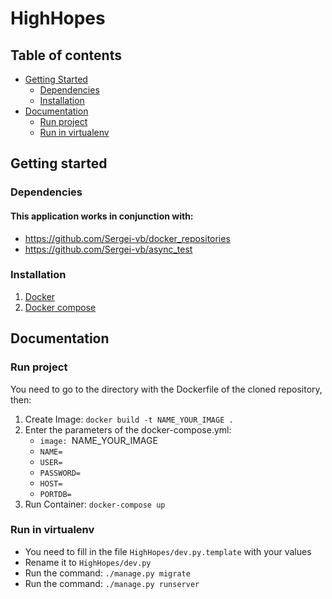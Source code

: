 # HighHopes

## Table of contents
- [Getting Started](#getting-started)
  * [Dependencies](#dependencies)
  * [Installation](#installation)
- [Documentation](#documentation)
  * [Run project](#run-project)
  * [Run in virtualenv](#run-in-virtualenv)

## Getting started

### Dependencies
#### This application works in conjunction with:
* https://github.com/Sergei-vb/docker_repositories
* https://github.com/Sergei-vb/async_test

### Installation
1. [Docker](https://docs.docker.com/install/ "Docker")
2. [Docker compose](https://docs.docker.com/compose/install/ "Docker compose")

## Documentation
### Run project
You need to go to the directory with the Dockerfile of the cloned repository, then:
1. Create Image: ```docker build -t NAME_YOUR_IMAGE .```
2. Enter the parameters of the docker-compose.yml:
   * ```image: ```NAME_YOUR_IMAGE
   * ```NAME=```
   * ```USER=```
   * ```PASSWORD=```
   * ```HOST=```
   * ```PORTDB=```
3. Run Container: ```docker-compose up```

### Run in virtualenv
* You need to fill in the file ```HighHopes/dev.py.template``` with your values
* Rename it to ```HighHopes/dev.py```
* Run the command: ```./manage.py migrate```
* Run the command: ```./manage.py runserver```
